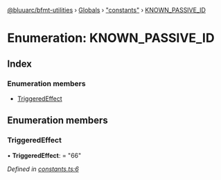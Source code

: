 [@bluuarc/bfmt-utilities](../README.md) › [Globals](../globals.md) › ["constants"](../modules/_constants_.md) › [KNOWN_PASSIVE_ID](_constants_.known_passive_id.md)

# Enumeration: KNOWN_PASSIVE_ID

## Index

### Enumeration members

* [TriggeredEffect](_constants_.known_passive_id.md#triggeredeffect)

## Enumeration members

###  TriggeredEffect

• **TriggeredEffect**: = "66"

*Defined in [constants.ts:6](https://github.com/BluuArc/bfmt-utilities/blob/8bd4a99/src/constants.ts#L6)*

